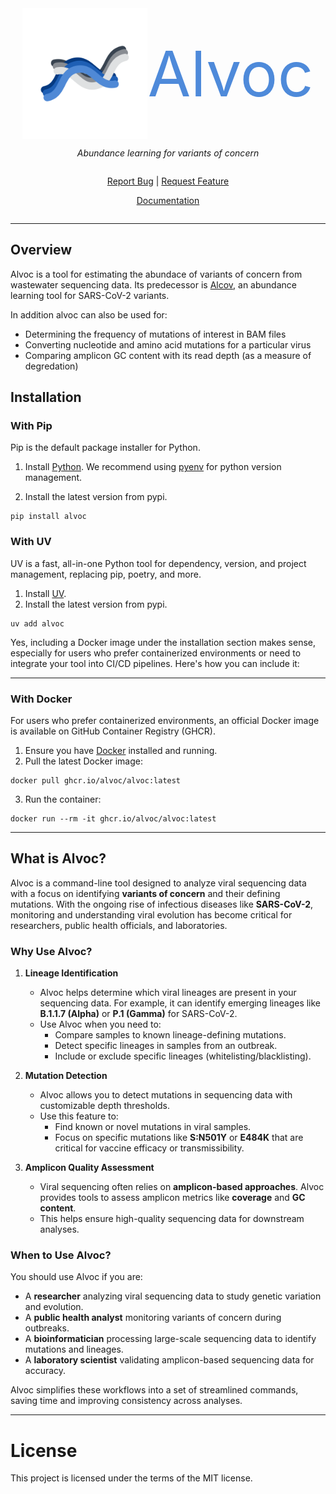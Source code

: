 

<div style="display: flex; justify-content: center; align-items: center; text-align: center; flex-direction: column;">
  <div style="display: flex; align-items: center;">
    <img src="https://raw.githubusercontent.com/alvoc/alvoc/main/docs/assets/icon.svg" alt="Logo" width="200" height="auto">
    <span style="font-size: 100px; color: #4e8ada;"> Alvoc </span>
  </div>

  <p><em>Abundance learning for variants of concern</em></p>

  <div style="text-align: center;">
    <p>
      <a href="https://github.com/alvoc/alvoc/issues" target="_blank">Report Bug</a>
      |
      <a href="https://github.com/alvoc/alvoc/issues" target="_blank">Request Feature</a>
    </p>
    <p>
      <a href="https://alvoc.github.io" target="_blank"> Documentation </a>
    </p>
  </div> 
</div>

---

## Overview

Alvoc is a tool for estimating the abundace of variants of concern from wastewater sequencing data. Its predecessor is [Alcov](https://github.com/Ellmen/alcov), an abundance learning tool for SARS-CoV-2 variants.

In addition alvoc can also be used for:

* Determining the frequency of mutations of interest in BAM files
* Converting nucleotide and amino acid mutations for a particular virus
* Comparing amplicon GC content with its read depth (as a measure of degredation)

## Installation

### With Pip

Pip is the default package installer for Python.

1. Install [Python](https://www.python.org/downloads/). We recommend using [pyenv](https://github.com/pyenv/pyenv) for python version management.

2. Install the latest version from pypi.

```console
pip install alvoc
```

### With UV

UV is a fast, all-in-one Python tool for dependency, version, and project management, replacing pip, poetry, and more.

1. Install [UV](https://github.com/astral-sh/uv).
2. Install the latest version from pypi.

```console
uv add alvoc
```

Yes, including a Docker image under the installation section makes sense, especially for users who prefer containerized environments or need to integrate your tool into CI/CD pipelines. Here's how you can include it:

---

### With Docker

For users who prefer containerized environments, an official Docker image is available on GitHub Container Registry (GHCR).

1. Ensure you have [Docker](https://www.docker.com) installed and running.
2. Pull the latest Docker image:

```console
docker pull ghcr.io/alvoc/alvoc:latest
```

3. Run the container:

```console
docker run --rm -it ghcr.io/alvoc/alvoc:latest
```

---

## What is Alvoc?  

Alvoc is a command-line tool designed to analyze viral sequencing data with a focus on identifying **variants of concern** and their defining mutations. With the ongoing rise of infectious diseases like **SARS-CoV-2**, monitoring and understanding viral evolution has become critical for researchers, public health officials, and laboratories.  

### Why Use Alvoc?  

1. **Lineage Identification**  
    - Alvoc helps determine which viral lineages are present in your sequencing data. For example, it can identify emerging lineages like **B.1.1.7 (Alpha)** or **P.1 (Gamma)** for SARS-CoV-2.  
    - Use Alvoc when you need to:  
        - Compare samples to known lineage-defining mutations.  
        - Detect specific lineages in samples from an outbreak.  
        - Include or exclude specific lineages (whitelisting/blacklisting).  

2. **Mutation Detection**  
    - Alvoc allows you to detect mutations in sequencing data with customizable depth thresholds.  
    - Use this feature to:  
        - Find known or novel mutations in viral samples.  
        - Focus on specific mutations like **S:N501Y** or **E484K** that are critical for vaccine efficacy or transmissibility.  

3. **Amplicon Quality Assessment**  
    - Viral sequencing often relies on **amplicon-based approaches**. Alvoc provides tools to assess amplicon metrics like **coverage** and **GC content**.  
    - This helps ensure high-quality sequencing data for downstream analyses.  

### When to Use Alvoc?  

You should use Alvoc if you are:  

- A **researcher** analyzing viral sequencing data to study genetic variation and evolution.  
- A **public health analyst** monitoring variants of concern during outbreaks.  
- A **bioinformatician** processing large-scale sequencing data to identify mutations and lineages.  
- A **laboratory scientist** validating amplicon-based sequencing data for accuracy.  

Alvoc simplifies these workflows into a set of streamlined commands, saving time and improving consistency across analyses.  

---


# License
This project is licensed under the terms of the MIT license.